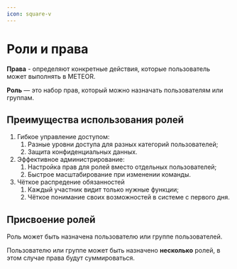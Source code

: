 ```yaml
---
icon: square-v
---
```


# Роли и права

**Права** - определяют конкретные действия, которые пользователь может выполнять в METEOR.

**Роль** — это набор прав, который можно назначать пользователям или группам.&#x20;

## Преимущества использования ролей

1. Гибкое управление доступом:
   1. Разные уровни доступа для разных категорий пользователей;
   2. Защита конфиденциальных данных.
2. Эффективное администрирование:
   1. Настройка прав для ролей вместо отдельных пользователей;
   2. Быстрое масштабирование при изменении команды.
3. Чёткое распредение обязанностей
   1. Каждый участник видит только нужные функции;
   2. Чёткое понимание своих возможностей в системе с первого дня.

## Присвоение ролей

Роль может быть назначена пользователю или группе пользователей.&#x20;

Пользователю или группе может быть назначено **несколько** ролей, в этом случае права будут суммироваться.
